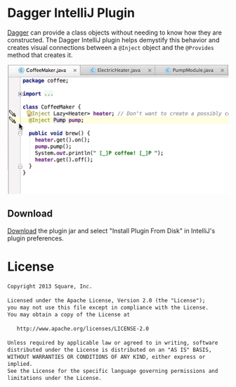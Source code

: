 Dagger IntelliJ Plugin
======================

[Dagger][1] can provide a class objects without needing to know how they are constructed.
The Dagger IntelliJ plugin helps demystify this behavior and creates visual connections
between a `@Inject` object and the `@Provides` method that creates it.

![inject->provide](images/inject-to-provide.gif)


Download
--------

[Download][2] the plugin jar and select "Install Plugin From Disk" in IntelliJ's plugin preferences.


License
=======

    Copyright 2013 Square, Inc.

    Licensed under the Apache License, Version 2.0 (the "License");
    you may not use this file except in compliance with the License.
    You may obtain a copy of the License at

       http://www.apache.org/licenses/LICENSE-2.0

    Unless required by applicable law or agreed to in writing, software
    distributed under the License is distributed on an "AS IS" BASIS,
    WITHOUT WARRANTIES OR CONDITIONS OF ANY KIND, either express or implied.
    See the License for the specific language governing permissions and
    limitations under the License.


[1]: http://square.github.io/dagger/
[2]: https://github.com/square/dagger-intellij-plugin/blob/master/dagger-intellij-plugin.jar?raw=true
